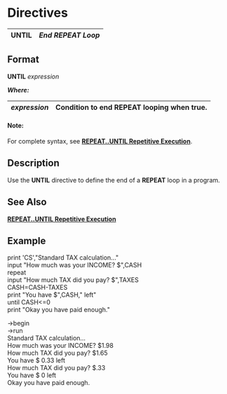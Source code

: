 # Directives

**UNTIL** |  **_End REPEAT Loop_**  
---|---  
  
##  Format

**UNTIL** _expression_  
  
**_Where:_**

_expression_ |  Condition to end **REPEAT** looping when true.  
---|---  
  
#### **Note:**  
For complete syntax, see **[REPEAT..UNTIL Repetitive Execution](repeat.md)**.

##  Description

Use the **UNTIL** directive to define the end of a **REPEAT** loop in a program.

##  See Also

**[REPEAT..UNTIL Repetitive Execution](repeat.md)**

##  Example

print 'CS',"Standard TAX calculation..."  
input "How much was your INCOME? $",CASH  
repeat  
input "How much TAX did you pay? $",TAXES  
CASH=CASH-TAXES  
print "You have $",CASH," left"  
until CASH<=0  
print "Okay you have paid enough."  
  
->begin  
->run  
Standard TAX calculation...  
How much was your INCOME? $1.98  
How much TAX did you pay? $1.65  
You have $ 0.33 left  
How much TAX did you pay? $.33  
You have $ 0 left  
Okay you have paid enough.
